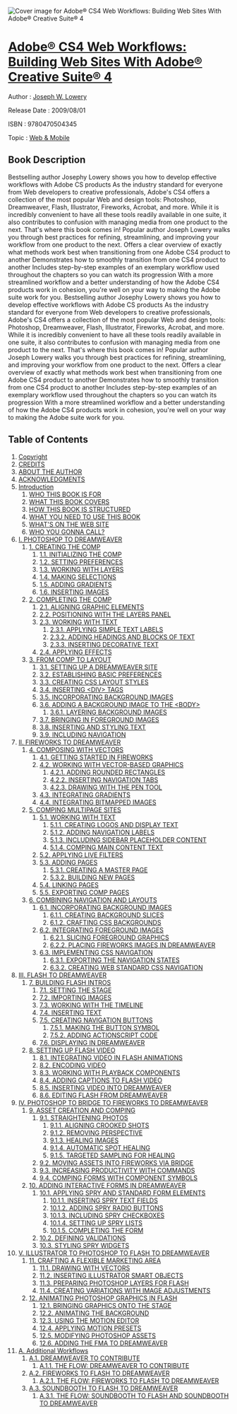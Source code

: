 ![Cover image for Adobe® CS4 Web Workflows: Building Web Sites With Adobe® Creative Suite® 4](https://imgdetail.ebookreading.net/cover/cover/web_mobile/EB9780470504345.jpg)

[Adobe® CS4 Web Workflows: Building Web Sites With Adobe® Creative Suite® 4](https://ebookreading.net/view/book/Adobe%C2%AE+CS4+Web+Workflows%3A+Building+Web+Sites+With+Adobe%C2%AE+Creative+Suite%C2%AE+4-EB9780470504345_1.html "Adobe® CS4 Web Workflows: Building Web Sites With Adobe® Creative Suite® 4")
====================================================================================================================

Author : [Joseph W. Lowery](https://ebookreading.net/search/author/Joseph+W.+Lowery)

Release Date : 2009/08/01

ISBN : 9780470504345

Topic : [Web & Mobile](https://ebookreading.net/search/category/web-mobile)

Book Description
-----------------

Bestselling author Josephy Lowery shows you how to develop effective workflows with Adobe CS products
As the industry standard for everyone from Web developers to creative professionals, Adobe's CS4 offers a collection of the most popular Web and design tools: Photoshop, Dreamweaver, Flash, Illustrator, Fireworks, Acrobat, and more. While it is incredibly convenient to have all these tools readily available in one suite, it also contributes to confusion with managing media from one product to the next.
That's where this book comes in! Popular author Joseph Lowery walks you through best practices for refining, streamlining, and improving your workflow from one product to the next.
Offers a clear overview of exactly what methods work best when transitioning from one Adobe CS4 product to another
Demonstrates how to smoothly transition from one CS4 product to another
Includes step-by-step examples of an exemplary workflow used throughout the chapters so you can watch its progression
With a more streamlined workflow and a better understanding of how the Adobe CS4 products work in cohesion, you're well on your way to making the Adobe suite work for you.
              Bestselling author Josephy Lowery shows you how to develop effective workflows with Adobe CS products
As the industry standard for everyone from Web developers to creative professionals, Adobe's CS4 offers a collection of the most popular Web and design tools: Photoshop, Dreamweaver, Flash, Illustrator, Fireworks, Acrobat, and more. While it is incredibly convenient to have all these tools readily available in one suite, it also contributes to confusion with managing media from one product to the next.
That's where this book comes in! Popular author Joseph Lowery walks you through best practices for refining, streamlining, and improving your workflow from one product to the next.
Offers a clear overview of exactly what methods work best when transitioning from one Adobe CS4 product to another
Demonstrates how to smoothly transition from one CS4 product to another
Includes step-by-step examples of an exemplary workflow used throughout the chapters so you can watch its progression
With a more streamlined workflow and a better understanding of how the Adobe CS4 products work in cohesion, you're well on your way to making the Adobe suite work for you.
              
Table of Contents
-----------------

1. [Copyright](https://ebookreading.net/view/book/Adobe%C2%AE+CS4+Web+Workflows%3A+Building+Web+Sites+With+Adobe%C2%AE+Creative+Suite%C2%AE+4-EB9780470504345_1.html)
1. [CREDITS](https://ebookreading.net/view/book/Adobe%C2%AE+CS4+Web+Workflows%3A+Building+Web+Sites+With+Adobe%C2%AE+Creative+Suite%C2%AE+4-EB9780470504345_2.html)
1. [ABOUT THE AUTHOR](https://ebookreading.net/view/book/Adobe%C2%AE+CS4+Web+Workflows%3A+Building+Web+Sites+With+Adobe%C2%AE+Creative+Suite%C2%AE+4-EB9780470504345_3.html)
1. [ACKNOWLEDGMENTS](https://ebookreading.net/view/book/Adobe%C2%AE+CS4+Web+Workflows%3A+Building+Web+Sites+With+Adobe%C2%AE+Creative+Suite%C2%AE+4-EB9780470504345_4.html)
1. [Introduction](https://ebookreading.net/view/book/Adobe%C2%AE+CS4+Web+Workflows%3A+Building+Web+Sites+With+Adobe%C2%AE+Creative+Suite%C2%AE+4-EB9780470504345_5.html)
    1. [WHO THIS BOOK IS FOR](https://ebookreading.net/view/book/Adobe%C2%AE+CS4+Web+Workflows%3A+Building+Web+Sites+With+Adobe%C2%AE+Creative+Suite%C2%AE+4-EB9780470504345_5.html#who_this_book_is_fo)
    1. [WHAT THIS BOOK COVERS](https://ebookreading.net/view/book/Adobe%C2%AE+CS4+Web+Workflows%3A+Building+Web+Sites+With+Adobe%C2%AE+Creative+Suite%C2%AE+4-EB9780470504345_5.html#what_this_book_cove)
    1. [HOW THIS BOOK IS STRUCTURED](https://ebookreading.net/view/book/Adobe%C2%AE+CS4+Web+Workflows%3A+Building+Web+Sites+With+Adobe%C2%AE+Creative+Suite%C2%AE+4-EB9780470504345_5.html#how_this_book_is_st)
    1. [WHAT YOU NEED TO USE THIS BOOK](https://ebookreading.net/view/book/Adobe%C2%AE+CS4+Web+Workflows%3A+Building+Web+Sites+With+Adobe%C2%AE+Creative+Suite%C2%AE+4-EB9780470504345_5.html#what_you_need_to_us)
    1. [WHAT&#39;S ON THE WEB SITE](https://ebookreading.net/view/book/Adobe%C2%AE+CS4+Web+Workflows%3A+Building+Web+Sites+With+Adobe%C2%AE+Creative+Suite%C2%AE+4-EB9780470504345_5.html#what_apostrophy_s_o)
    1. [WHO YOU GONNA CALL?](https://ebookreading.net/view/book/Adobe%C2%AE+CS4+Web+Workflows%3A+Building+Web+Sites+With+Adobe%C2%AE+Creative+Suite%C2%AE+4-EB9780470504345_5.html#who_you_gonna_call_)
1. [I. PHOTOSHOP TO DREAMWEAVER](https://ebookreading.net/view/book/Adobe%C2%AE+CS4+Web+Workflows%3A+Building+Web+Sites+With+Adobe%C2%AE+Creative+Suite%C2%AE+4-EB9780470504345_6.html)
    1. [1. CREATING THE COMP](https://ebookreading.net/view/book/Adobe%C2%AE+CS4+Web+Workflows%3A+Building+Web+Sites+With+Adobe%C2%AE+Creative+Suite%C2%AE+4-EB9780470504345_7.html)
        1. [1.1. INITIALIZING THE COMP](https://ebookreading.net/view/book/Adobe%C2%AE+CS4+Web+Workflows%3A+Building+Web+Sites+With+Adobe%C2%AE+Creative+Suite%C2%AE+4-EB9780470504345_7.html#initializing_the_co)
        1. [1.2. SETTING PREFERENCES](https://ebookreading.net/view/book/Adobe%C2%AE+CS4+Web+Workflows%3A+Building+Web+Sites+With+Adobe%C2%AE+Creative+Suite%C2%AE+4-EB9780470504345_7.html#setting_preferences)
        1. [1.3. WORKING WITH LAYERS](https://ebookreading.net/view/book/Adobe%C2%AE+CS4+Web+Workflows%3A+Building+Web+Sites+With+Adobe%C2%AE+Creative+Suite%C2%AE+4-EB9780470504345_7.html#working_with_layers)
        1. [1.4. MAKING SELECTIONS](https://ebookreading.net/view/book/Adobe%C2%AE+CS4+Web+Workflows%3A+Building+Web+Sites+With+Adobe%C2%AE+Creative+Suite%C2%AE+4-EB9780470504345_7.html#making_selections)
        1. [1.5. ADDING GRADIENTS](https://ebookreading.net/view/book/Adobe%C2%AE+CS4+Web+Workflows%3A+Building+Web+Sites+With+Adobe%C2%AE+Creative+Suite%C2%AE+4-EB9780470504345_7.html#adding_gradients)
        1. [1.6. INSERTING IMAGES](https://ebookreading.net/view/book/Adobe%C2%AE+CS4+Web+Workflows%3A+Building+Web+Sites+With+Adobe%C2%AE+Creative+Suite%C2%AE+4-EB9780470504345_7.html#inserting_images)
    1. [2. COMPLETING THE COMP](https://ebookreading.net/view/book/Adobe%C2%AE+CS4+Web+Workflows%3A+Building+Web+Sites+With+Adobe%C2%AE+Creative+Suite%C2%AE+4-EB9780470504345_8.html)
        1. [2.1. ALIGNING GRAPHIC ELEMENTS](https://ebookreading.net/view/book/Adobe%C2%AE+CS4+Web+Workflows%3A+Building+Web+Sites+With+Adobe%C2%AE+Creative+Suite%C2%AE+4-EB9780470504345_8.html#aligning_graphic_el)
        1. [2.2. POSITIONING WITH THE LAYERS PANEL](https://ebookreading.net/view/book/Adobe%C2%AE+CS4+Web+Workflows%3A+Building+Web+Sites+With+Adobe%C2%AE+Creative+Suite%C2%AE+4-EB9780470504345_8.html#positioning_with_th)
        1. [2.3. WORKING WITH TEXT](https://ebookreading.net/view/book/Adobe%C2%AE+CS4+Web+Workflows%3A+Building+Web+Sites+With+Adobe%C2%AE+Creative+Suite%C2%AE+4-EB9780470504345_8.html#working_with_text)
            1. [2.3.1. APPLYING SIMPLE TEXT LABELS](https://ebookreading.net/view/book/Adobe%C2%AE+CS4+Web+Workflows%3A+Building+Web+Sites+With+Adobe%C2%AE+Creative+Suite%C2%AE+4-EB9780470504345_8.html#applying_simple_tex)
            1. [2.3.2. ADDING HEADINGS AND BLOCKS OF TEXT](https://ebookreading.net/view/book/Adobe%C2%AE+CS4+Web+Workflows%3A+Building+Web+Sites+With+Adobe%C2%AE+Creative+Suite%C2%AE+4-EB9780470504345_8.html#adding_headings_and)
            1. [2.3.3. INSERTING DECORATIVE TEXT](https://ebookreading.net/view/book/Adobe%C2%AE+CS4+Web+Workflows%3A+Building+Web+Sites+With+Adobe%C2%AE+Creative+Suite%C2%AE+4-EB9780470504345_8.html#inserting_decorativ)
        1. [2.4. APPLYING EFFECTS](https://ebookreading.net/view/book/Adobe%C2%AE+CS4+Web+Workflows%3A+Building+Web+Sites+With+Adobe%C2%AE+Creative+Suite%C2%AE+4-EB9780470504345_8.html#applying_effects)
    1. [3. FROM COMP TO LAYOUT](https://ebookreading.net/view/book/Adobe%C2%AE+CS4+Web+Workflows%3A+Building+Web+Sites+With+Adobe%C2%AE+Creative+Suite%C2%AE+4-EB9780470504345_9.html)
        1. [3.1. SETTING UP A DREAMWEAVER SITE](https://ebookreading.net/view/book/Adobe%C2%AE+CS4+Web+Workflows%3A+Building+Web+Sites+With+Adobe%C2%AE+Creative+Suite%C2%AE+4-EB9780470504345_9.html#setting_up_a_dreamw)
        1. [3.2. ESTABLISHING BASIC PREFERENCES](https://ebookreading.net/view/book/Adobe%C2%AE+CS4+Web+Workflows%3A+Building+Web+Sites+With+Adobe%C2%AE+Creative+Suite%C2%AE+4-EB9780470504345_9.html#establishing_basic_)
        1. [3.3. CREATING CSS LAYOUT STYLES](https://ebookreading.net/view/book/Adobe%C2%AE+CS4+Web+Workflows%3A+Building+Web+Sites+With+Adobe%C2%AE+Creative+Suite%C2%AE+4-EB9780470504345_9.html#creating_css_layout)
        1. [3.4. INSERTING &lt;DIV&gt; TAGS](https://ebookreading.net/view/book/Adobe%C2%AE+CS4+Web+Workflows%3A+Building+Web+Sites+With+Adobe%C2%AE+Creative+Suite%C2%AE+4-EB9780470504345_9.html#inserting_ldivg_tag)
        1. [3.5. INCORPORATING BACKGROUND IMAGES](https://ebookreading.net/view/book/Adobe%C2%AE+CS4+Web+Workflows%3A+Building+Web+Sites+With+Adobe%C2%AE+Creative+Suite%C2%AE+4-EB9780470504345_9.html#incorporating_backg)
        1. [3.6. ADDING A BACKGROUND IMAGE TO THE &lt;BODY&gt;](https://ebookreading.net/view/book/Adobe%C2%AE+CS4+Web+Workflows%3A+Building+Web+Sites+With+Adobe%C2%AE+Creative+Suite%C2%AE+4-EB9780470504345_9.html#adding_a_background)
            1. [3.6.1. LAYERING BACKGROUND IMAGES](https://ebookreading.net/view/book/Adobe%C2%AE+CS4+Web+Workflows%3A+Building+Web+Sites+With+Adobe%C2%AE+Creative+Suite%C2%AE+4-EB9780470504345_9.html#layering_background)
        1. [3.7. BRINGING IN FOREGROUND IMAGES](https://ebookreading.net/view/book/Adobe%C2%AE+CS4+Web+Workflows%3A+Building+Web+Sites+With+Adobe%C2%AE+Creative+Suite%C2%AE+4-EB9780470504345_9.html#bringing_in_foregro)
        1. [3.8. INSERTING AND STYLING TEXT](https://ebookreading.net/view/book/Adobe%C2%AE+CS4+Web+Workflows%3A+Building+Web+Sites+With+Adobe%C2%AE+Creative+Suite%C2%AE+4-EB9780470504345_9.html#inserting_and_styli)
        1. [3.9. INCLUDING NAVIGATION](https://ebookreading.net/view/book/Adobe%C2%AE+CS4+Web+Workflows%3A+Building+Web+Sites+With+Adobe%C2%AE+Creative+Suite%C2%AE+4-EB9780470504345_9.html#including_navigatio)
1. [II. FIREWORKS TO DREAMWEAVER](https://ebookreading.net/view/book/Adobe%C2%AE+CS4+Web+Workflows%3A+Building+Web+Sites+With+Adobe%C2%AE+Creative+Suite%C2%AE+4-EB9780470504345_10.html)
    1. [4. COMPOSING WITH VECTORS](https://ebookreading.net/view/book/Adobe%C2%AE+CS4+Web+Workflows%3A+Building+Web+Sites+With+Adobe%C2%AE+Creative+Suite%C2%AE+4-EB9780470504345_11.html)
        1. [4.1. GETTING STARTED IN FIREWORKS](https://ebookreading.net/view/book/Adobe%C2%AE+CS4+Web+Workflows%3A+Building+Web+Sites+With+Adobe%C2%AE+Creative+Suite%C2%AE+4-EB9780470504345_11.html#getting_started_in_)
        1. [4.2. WORKING WITH VECTOR-BASED GRAPHICS](https://ebookreading.net/view/book/Adobe%C2%AE+CS4+Web+Workflows%3A+Building+Web+Sites+With+Adobe%C2%AE+Creative+Suite%C2%AE+4-EB9780470504345_11.html#working_with_vector)
            1. [4.2.1. ADDING ROUNDED RECTANGLES](https://ebookreading.net/view/book/Adobe%C2%AE+CS4+Web+Workflows%3A+Building+Web+Sites+With+Adobe%C2%AE+Creative+Suite%C2%AE+4-EB9780470504345_11.html#adding_rounded_rect)
            1. [4.2.2. INSERTING NAVIGATION TABS](https://ebookreading.net/view/book/Adobe%C2%AE+CS4+Web+Workflows%3A+Building+Web+Sites+With+Adobe%C2%AE+Creative+Suite%C2%AE+4-EB9780470504345_11.html#inserting_navigatio)
            1. [4.2.3. DRAWING WITH THE PEN TOOL](https://ebookreading.net/view/book/Adobe%C2%AE+CS4+Web+Workflows%3A+Building+Web+Sites+With+Adobe%C2%AE+Creative+Suite%C2%AE+4-EB9780470504345_11.html#drawing_with_the_pe)
        1. [4.3. INTEGRATING GRADIENTS](https://ebookreading.net/view/book/Adobe%C2%AE+CS4+Web+Workflows%3A+Building+Web+Sites+With+Adobe%C2%AE+Creative+Suite%C2%AE+4-EB9780470504345_11.html#integrating_gradien)
        1. [4.4. INTEGRATING BITMAPPED IMAGES](https://ebookreading.net/view/book/Adobe%C2%AE+CS4+Web+Workflows%3A+Building+Web+Sites+With+Adobe%C2%AE+Creative+Suite%C2%AE+4-EB9780470504345_11.html#integrating_bitmapp)
    1. [5. COMPING MULTIPAGE SITES](https://ebookreading.net/view/book/Adobe%C2%AE+CS4+Web+Workflows%3A+Building+Web+Sites+With+Adobe%C2%AE+Creative+Suite%C2%AE+4-EB9780470504345_12.html)
        1. [5.1. WORKING WITH TEXT](https://ebookreading.net/view/book/Adobe%C2%AE+CS4+Web+Workflows%3A+Building+Web+Sites+With+Adobe%C2%AE+Creative+Suite%C2%AE+4-EB9780470504345_12.html#working_with_text-0)
            1. [5.1.1. CREATING LOGOS AND DISPLAY TEXT](https://ebookreading.net/view/book/Adobe%C2%AE+CS4+Web+Workflows%3A+Building+Web+Sites+With+Adobe%C2%AE+Creative+Suite%C2%AE+4-EB9780470504345_12.html#creating_logos_and_)
            1. [5.1.2. ADDING NAVIGATION LABELS](https://ebookreading.net/view/book/Adobe%C2%AE+CS4+Web+Workflows%3A+Building+Web+Sites+With+Adobe%C2%AE+Creative+Suite%C2%AE+4-EB9780470504345_12.html#adding_navigation_l)
            1. [5.1.3. INCLUDING SIDEBAR PLACEHOLDER CONTENT](https://ebookreading.net/view/book/Adobe%C2%AE+CS4+Web+Workflows%3A+Building+Web+Sites+With+Adobe%C2%AE+Creative+Suite%C2%AE+4-EB9780470504345_12.html#including_sidebar_p)
            1. [5.1.4. COMPING MAIN CONTENT TEXT](https://ebookreading.net/view/book/Adobe%C2%AE+CS4+Web+Workflows%3A+Building+Web+Sites+With+Adobe%C2%AE+Creative+Suite%C2%AE+4-EB9780470504345_12.html#comping_main_conten)
        1. [5.2. APPLYING LIVE FILTERS](https://ebookreading.net/view/book/Adobe%C2%AE+CS4+Web+Workflows%3A+Building+Web+Sites+With+Adobe%C2%AE+Creative+Suite%C2%AE+4-EB9780470504345_12.html#applying_live_filte)
        1. [5.3. ADDING PAGES](https://ebookreading.net/view/book/Adobe%C2%AE+CS4+Web+Workflows%3A+Building+Web+Sites+With+Adobe%C2%AE+Creative+Suite%C2%AE+4-EB9780470504345_12.html#adding_pages)
            1. [5.3.1. CREATING A MASTER PAGE](https://ebookreading.net/view/book/Adobe%C2%AE+CS4+Web+Workflows%3A+Building+Web+Sites+With+Adobe%C2%AE+Creative+Suite%C2%AE+4-EB9780470504345_12.html#creating_a_master_p)
            1. [5.3.2. BUILDING NEW PAGES](https://ebookreading.net/view/book/Adobe%C2%AE+CS4+Web+Workflows%3A+Building+Web+Sites+With+Adobe%C2%AE+Creative+Suite%C2%AE+4-EB9780470504345_12.html#building_new_pages)
        1. [5.4. LINKING PAGES](https://ebookreading.net/view/book/Adobe%C2%AE+CS4+Web+Workflows%3A+Building+Web+Sites+With+Adobe%C2%AE+Creative+Suite%C2%AE+4-EB9780470504345_12.html#linking_pages)
        1. [5.5. EXPORTING COMP PAGES](https://ebookreading.net/view/book/Adobe%C2%AE+CS4+Web+Workflows%3A+Building+Web+Sites+With+Adobe%C2%AE+Creative+Suite%C2%AE+4-EB9780470504345_12.html#exporting_comp_page)
    1. [6. COMBINING NAVIGATION AND LAYOUTS](https://ebookreading.net/view/book/Adobe%C2%AE+CS4+Web+Workflows%3A+Building+Web+Sites+With+Adobe%C2%AE+Creative+Suite%C2%AE+4-EB9780470504345_13.html)
        1. [6.1. INCORPORATING BACKGROUND IMAGES](https://ebookreading.net/view/book/Adobe%C2%AE+CS4+Web+Workflows%3A+Building+Web+Sites+With+Adobe%C2%AE+Creative+Suite%C2%AE+4-EB9780470504345_13.html#incorporating_backg)
            1. [6.1.1. CREATING BACKGROUND SLICES](https://ebookreading.net/view/book/Adobe%C2%AE+CS4+Web+Workflows%3A+Building+Web+Sites+With+Adobe%C2%AE+Creative+Suite%C2%AE+4-EB9780470504345_13.html#creating_background)
            1. [6.1.2. CRAFTING CSS BACKGROUNDS](https://ebookreading.net/view/book/Adobe%C2%AE+CS4+Web+Workflows%3A+Building+Web+Sites+With+Adobe%C2%AE+Creative+Suite%C2%AE+4-EB9780470504345_13.html#crafting_css_backgr)
        1. [6.2. INTEGRATING FOREGROUND IMAGES](https://ebookreading.net/view/book/Adobe%C2%AE+CS4+Web+Workflows%3A+Building+Web+Sites+With+Adobe%C2%AE+Creative+Suite%C2%AE+4-EB9780470504345_13.html#integrating_foregro)
            1. [6.2.1. SLICING FOREGROUND GRAPHICS](https://ebookreading.net/view/book/Adobe%C2%AE+CS4+Web+Workflows%3A+Building+Web+Sites+With+Adobe%C2%AE+Creative+Suite%C2%AE+4-EB9780470504345_13.html#slicing_foreground_)
            1. [6.2.2. PLACING FIREWORKS IMAGES IN DREAMWEAVER](https://ebookreading.net/view/book/Adobe%C2%AE+CS4+Web+Workflows%3A+Building+Web+Sites+With+Adobe%C2%AE+Creative+Suite%C2%AE+4-EB9780470504345_13.html#placing_fireworks_i)
        1. [6.3. IMPLEMENTING CSS NAVIGATION](https://ebookreading.net/view/book/Adobe%C2%AE+CS4+Web+Workflows%3A+Building+Web+Sites+With+Adobe%C2%AE+Creative+Suite%C2%AE+4-EB9780470504345_13.html#implementing_css_na)
            1. [6.3.1. EXPORTING THE NAVIGATION STATES](https://ebookreading.net/view/book/Adobe%C2%AE+CS4+Web+Workflows%3A+Building+Web+Sites+With+Adobe%C2%AE+Creative+Suite%C2%AE+4-EB9780470504345_13.html#exporting_the_navig)
            1. [6.3.2. CREATING WEB STANDARD CSS NAVIGATION](https://ebookreading.net/view/book/Adobe%C2%AE+CS4+Web+Workflows%3A+Building+Web+Sites+With+Adobe%C2%AE+Creative+Suite%C2%AE+4-EB9780470504345_13.html#creating_web_standa)
1. [III. FLASH TO DREAMWEAVER](https://ebookreading.net/view/book/Adobe%C2%AE+CS4+Web+Workflows%3A+Building+Web+Sites+With+Adobe%C2%AE+Creative+Suite%C2%AE+4-EB9780470504345_14.html)
    1. [7. BUILDING FLASH INTROS](https://ebookreading.net/view/book/Adobe%C2%AE+CS4+Web+Workflows%3A+Building+Web+Sites+With+Adobe%C2%AE+Creative+Suite%C2%AE+4-EB9780470504345_15.html)
        1. [7.1. SETTING THE STAGE](https://ebookreading.net/view/book/Adobe%C2%AE+CS4+Web+Workflows%3A+Building+Web+Sites+With+Adobe%C2%AE+Creative+Suite%C2%AE+4-EB9780470504345_15.html#setting_the_stage)
        1. [7.2. IMPORTING IMAGES](https://ebookreading.net/view/book/Adobe%C2%AE+CS4+Web+Workflows%3A+Building+Web+Sites+With+Adobe%C2%AE+Creative+Suite%C2%AE+4-EB9780470504345_15.html#importing_images)
        1. [7.3. WORKING WITH THE TIMELINE](https://ebookreading.net/view/book/Adobe%C2%AE+CS4+Web+Workflows%3A+Building+Web+Sites+With+Adobe%C2%AE+Creative+Suite%C2%AE+4-EB9780470504345_15.html#working_with_the_ti)
        1. [7.4. INSERTING TEXT](https://ebookreading.net/view/book/Adobe%C2%AE+CS4+Web+Workflows%3A+Building+Web+Sites+With+Adobe%C2%AE+Creative+Suite%C2%AE+4-EB9780470504345_15.html#inserting_text)
        1. [7.5. CREATING NAVIGATION BUTTONS](https://ebookreading.net/view/book/Adobe%C2%AE+CS4+Web+Workflows%3A+Building+Web+Sites+With+Adobe%C2%AE+Creative+Suite%C2%AE+4-EB9780470504345_15.html#creating_navigation)
            1. [7.5.1. MAKING THE BUTTON SYMBOL](https://ebookreading.net/view/book/Adobe%C2%AE+CS4+Web+Workflows%3A+Building+Web+Sites+With+Adobe%C2%AE+Creative+Suite%C2%AE+4-EB9780470504345_15.html#making_the_button_s)
            1. [7.5.2. ADDING ACTIONSCRIPT CODE](https://ebookreading.net/view/book/Adobe%C2%AE+CS4+Web+Workflows%3A+Building+Web+Sites+With+Adobe%C2%AE+Creative+Suite%C2%AE+4-EB9780470504345_15.html#adding_actionscript)
        1. [7.6. DISPLAYING IN DREAMWEAVER](https://ebookreading.net/view/book/Adobe%C2%AE+CS4+Web+Workflows%3A+Building+Web+Sites+With+Adobe%C2%AE+Creative+Suite%C2%AE+4-EB9780470504345_15.html#displaying_in_dream)
    1. [8. SETTING UP FLASH VIDEO](https://ebookreading.net/view/book/Adobe%C2%AE+CS4+Web+Workflows%3A+Building+Web+Sites+With+Adobe%C2%AE+Creative+Suite%C2%AE+4-EB9780470504345_16.html)
        1. [8.1. INTEGRATING VIDEO IN FLASH ANIMATIONS](https://ebookreading.net/view/book/Adobe%C2%AE+CS4+Web+Workflows%3A+Building+Web+Sites+With+Adobe%C2%AE+Creative+Suite%C2%AE+4-EB9780470504345_16.html#integrating_video_i)
        1. [8.2. ENCODING VIDEO](https://ebookreading.net/view/book/Adobe%C2%AE+CS4+Web+Workflows%3A+Building+Web+Sites+With+Adobe%C2%AE+Creative+Suite%C2%AE+4-EB9780470504345_16.html#encoding_video)
        1. [8.3. WORKING WITH PLAYBACK COMPONENTS](https://ebookreading.net/view/book/Adobe%C2%AE+CS4+Web+Workflows%3A+Building+Web+Sites+With+Adobe%C2%AE+Creative+Suite%C2%AE+4-EB9780470504345_16.html#working_with_playba)
        1. [8.4. ADDING CAPTIONS TO FLASH VIDEO](https://ebookreading.net/view/book/Adobe%C2%AE+CS4+Web+Workflows%3A+Building+Web+Sites+With+Adobe%C2%AE+Creative+Suite%C2%AE+4-EB9780470504345_16.html#adding_captions_to_)
        1. [8.5. INSERTING VIDEO INTO DREAMWEAVER](https://ebookreading.net/view/book/Adobe%C2%AE+CS4+Web+Workflows%3A+Building+Web+Sites+With+Adobe%C2%AE+Creative+Suite%C2%AE+4-EB9780470504345_16.html#inserting_video_int)
        1. [8.6. EDITING FLASH FROM DREAMWEAVER](https://ebookreading.net/view/book/Adobe%C2%AE+CS4+Web+Workflows%3A+Building+Web+Sites+With+Adobe%C2%AE+Creative+Suite%C2%AE+4-EB9780470504345_16.html#editing_flash_from_)
1. [IV. PHOTOSHOP TO BRIDGE TO FIREWORKS TO DREAMWEAVER](https://ebookreading.net/view/book/Adobe%C2%AE+CS4+Web+Workflows%3A+Building+Web+Sites+With+Adobe%C2%AE+Creative+Suite%C2%AE+4-EB9780470504345_17.html)
    1. [9. ASSET CREATION AND COMPING](https://ebookreading.net/view/book/Adobe%C2%AE+CS4+Web+Workflows%3A+Building+Web+Sites+With+Adobe%C2%AE+Creative+Suite%C2%AE+4-EB9780470504345_18.html)
        1. [9.1. STRAIGHTENING PHOTOS](https://ebookreading.net/view/book/Adobe%C2%AE+CS4+Web+Workflows%3A+Building+Web+Sites+With+Adobe%C2%AE+Creative+Suite%C2%AE+4-EB9780470504345_18.html#straightening_photo)
            1. [9.1.1. ALIGNING CROOKED SHOTS](https://ebookreading.net/view/book/Adobe%C2%AE+CS4+Web+Workflows%3A+Building+Web+Sites+With+Adobe%C2%AE+Creative+Suite%C2%AE+4-EB9780470504345_18.html#aligning_crooked_sh)
            1. [9.1.2. REMOVING PERSPECTIVE](https://ebookreading.net/view/book/Adobe%C2%AE+CS4+Web+Workflows%3A+Building+Web+Sites+With+Adobe%C2%AE+Creative+Suite%C2%AE+4-EB9780470504345_18.html#removing_perspectiv)
            1. [9.1.3. HEALING IMAGES](https://ebookreading.net/view/book/Adobe%C2%AE+CS4+Web+Workflows%3A+Building+Web+Sites+With+Adobe%C2%AE+Creative+Suite%C2%AE+4-EB9780470504345_18.html#healing_images)
            1. [9.1.4. AUTOMATIC SPOT HEALING](https://ebookreading.net/view/book/Adobe%C2%AE+CS4+Web+Workflows%3A+Building+Web+Sites+With+Adobe%C2%AE+Creative+Suite%C2%AE+4-EB9780470504345_18.html#automatic_spot_heal)
            1. [9.1.5. TARGETED SAMPLING FOR HEALING](https://ebookreading.net/view/book/Adobe%C2%AE+CS4+Web+Workflows%3A+Building+Web+Sites+With+Adobe%C2%AE+Creative+Suite%C2%AE+4-EB9780470504345_18.html#targeted_sampling_f)
        1. [9.2. MOVING ASSETS INTO FIREWORKS VIA BRIDGE](https://ebookreading.net/view/book/Adobe%C2%AE+CS4+Web+Workflows%3A+Building+Web+Sites+With+Adobe%C2%AE+Creative+Suite%C2%AE+4-EB9780470504345_18.html#moving_assets_into_)
        1. [9.3. INCREASING PRODUCTIVITY WITH COMMANDS](https://ebookreading.net/view/book/Adobe%C2%AE+CS4+Web+Workflows%3A+Building+Web+Sites+With+Adobe%C2%AE+Creative+Suite%C2%AE+4-EB9780470504345_18.html#increasing_producti)
        1. [9.4. COMPING FORMS WITH COMPONENT SYMBOLS](https://ebookreading.net/view/book/Adobe%C2%AE+CS4+Web+Workflows%3A+Building+Web+Sites+With+Adobe%C2%AE+Creative+Suite%C2%AE+4-EB9780470504345_18.html#comping_forms_with_)
    1. [10. ADDING INTERACTIVE FORMS IN DREAMWEAVER](https://ebookreading.net/view/book/Adobe%C2%AE+CS4+Web+Workflows%3A+Building+Web+Sites+With+Adobe%C2%AE+Creative+Suite%C2%AE+4-EB9780470504345_19.html)
        1. [10.1. APPLYING SPRY AND STANDARD FORM ELEMENTS](https://ebookreading.net/view/book/Adobe%C2%AE+CS4+Web+Workflows%3A+Building+Web+Sites+With+Adobe%C2%AE+Creative+Suite%C2%AE+4-EB9780470504345_19.html#applying_spry_and_s)
            1. [10.1.1. INSERTING SPRY TEXT FIELDS](https://ebookreading.net/view/book/Adobe%C2%AE+CS4+Web+Workflows%3A+Building+Web+Sites+With+Adobe%C2%AE+Creative+Suite%C2%AE+4-EB9780470504345_19.html#inserting_spry_text)
            1. [10.1.2. ADDING SPRY RADIO BUTTONS](https://ebookreading.net/view/book/Adobe%C2%AE+CS4+Web+Workflows%3A+Building+Web+Sites+With+Adobe%C2%AE+Creative+Suite%C2%AE+4-EB9780470504345_19.html#adding_spry_radio_b)
            1. [10.1.3. INCLUDING SPRY CHECKBOXES](https://ebookreading.net/view/book/Adobe%C2%AE+CS4+Web+Workflows%3A+Building+Web+Sites+With+Adobe%C2%AE+Creative+Suite%C2%AE+4-EB9780470504345_19.html#including_spry_chec)
            1. [10.1.4. SETTING UP SPRY LISTS](https://ebookreading.net/view/book/Adobe%C2%AE+CS4+Web+Workflows%3A+Building+Web+Sites+With+Adobe%C2%AE+Creative+Suite%C2%AE+4-EB9780470504345_19.html#setting_up_spry_lis)
            1. [10.1.5. COMPLETING THE FORM](https://ebookreading.net/view/book/Adobe%C2%AE+CS4+Web+Workflows%3A+Building+Web+Sites+With+Adobe%C2%AE+Creative+Suite%C2%AE+4-EB9780470504345_19.html#completing_the_form)
        1. [10.2. DEFINING VALIDATIONS](https://ebookreading.net/view/book/Adobe%C2%AE+CS4+Web+Workflows%3A+Building+Web+Sites+With+Adobe%C2%AE+Creative+Suite%C2%AE+4-EB9780470504345_19.html#defining_validation)
        1. [10.3. STYLING SPRY WIDGETS](https://ebookreading.net/view/book/Adobe%C2%AE+CS4+Web+Workflows%3A+Building+Web+Sites+With+Adobe%C2%AE+Creative+Suite%C2%AE+4-EB9780470504345_19.html#styling_spry_widget)
1. [V. ILLUSTRATOR TO PHOTOSHOP TO FLASH TO DREAMWEAVER](https://ebookreading.net/view/book/Adobe%C2%AE+CS4+Web+Workflows%3A+Building+Web+Sites+With+Adobe%C2%AE+Creative+Suite%C2%AE+4-EB9780470504345_20.html)
    1. [11. CRAFTING A FLEXIBLE MARKETING AREA](https://ebookreading.net/view/book/Adobe%C2%AE+CS4+Web+Workflows%3A+Building+Web+Sites+With+Adobe%C2%AE+Creative+Suite%C2%AE+4-EB9780470504345_21.html)
        1. [11.1. DRAWING WITH VECTORS](https://ebookreading.net/view/book/Adobe%C2%AE+CS4+Web+Workflows%3A+Building+Web+Sites+With+Adobe%C2%AE+Creative+Suite%C2%AE+4-EB9780470504345_21.html#drawing_with_vector)
        1. [11.2. INSERTING ILLUSTRATOR SMART OBJECTS](https://ebookreading.net/view/book/Adobe%C2%AE+CS4+Web+Workflows%3A+Building+Web+Sites+With+Adobe%C2%AE+Creative+Suite%C2%AE+4-EB9780470504345_21.html#inserting_illustrat)
        1. [11.3. PREPARING PHOTOSHOP LAYERS FOR FLASH](https://ebookreading.net/view/book/Adobe%C2%AE+CS4+Web+Workflows%3A+Building+Web+Sites+With+Adobe%C2%AE+Creative+Suite%C2%AE+4-EB9780470504345_21.html#preparing_photoshop)
        1. [11.4. CREATING VARIATIONS WITH IMAGE ADJUSTMENTS](https://ebookreading.net/view/book/Adobe%C2%AE+CS4+Web+Workflows%3A+Building+Web+Sites+With+Adobe%C2%AE+Creative+Suite%C2%AE+4-EB9780470504345_21.html#creating_variations)
    1. [12. ANIMATING PHOTOSHOP GRAPHICS IN FLASH](https://ebookreading.net/view/book/Adobe%C2%AE+CS4+Web+Workflows%3A+Building+Web+Sites+With+Adobe%C2%AE+Creative+Suite%C2%AE+4-EB9780470504345_22.html)
        1. [12.1. BRINGING GRAPHICS ONTO THE STAGE](https://ebookreading.net/view/book/Adobe%C2%AE+CS4+Web+Workflows%3A+Building+Web+Sites+With+Adobe%C2%AE+Creative+Suite%C2%AE+4-EB9780470504345_22.html#bringing_graphics_o)
        1. [12.2. ANIMATING THE BACKGROUND](https://ebookreading.net/view/book/Adobe%C2%AE+CS4+Web+Workflows%3A+Building+Web+Sites+With+Adobe%C2%AE+Creative+Suite%C2%AE+4-EB9780470504345_22.html#animating_the_backg)
        1. [12.3. USING THE MOTION EDITOR](https://ebookreading.net/view/book/Adobe%C2%AE+CS4+Web+Workflows%3A+Building+Web+Sites+With+Adobe%C2%AE+Creative+Suite%C2%AE+4-EB9780470504345_22.html#using_the_motion_ed)
        1. [12.4. APPLYING MOTION PRESETS](https://ebookreading.net/view/book/Adobe%C2%AE+CS4+Web+Workflows%3A+Building+Web+Sites+With+Adobe%C2%AE+Creative+Suite%C2%AE+4-EB9780470504345_22.html#applying_motion_pre)
        1. [12.5. MODIFYING PHOTOSHOP ASSETS](https://ebookreading.net/view/book/Adobe%C2%AE+CS4+Web+Workflows%3A+Building+Web+Sites+With+Adobe%C2%AE+Creative+Suite%C2%AE+4-EB9780470504345_22.html#modifying_photoshop)
        1. [12.6. ADDING THE FMA TO DREAMWEAVER](https://ebookreading.net/view/book/Adobe%C2%AE+CS4+Web+Workflows%3A+Building+Web+Sites+With+Adobe%C2%AE+Creative+Suite%C2%AE+4-EB9780470504345_22.html#adding_the_fma_to_d)
1. [A. Additional Workflows](https://ebookreading.net/view/book/Adobe%C2%AE+CS4+Web+Workflows%3A+Building+Web+Sites+With+Adobe%C2%AE+Creative+Suite%C2%AE+4-EB9780470504345_23.html)
    1. [A.1. DREAMWEAVER TO CONTRIBUTE](https://ebookreading.net/view/book/Adobe%C2%AE+CS4+Web+Workflows%3A+Building+Web+Sites+With+Adobe%C2%AE+Creative+Suite%C2%AE+4-EB9780470504345_23.html#dreamweaver_to_cont)
        1. [A.1.1. THE FLOW: DREAMWEAVER TO CONTRIBUTE](https://ebookreading.net/view/book/Adobe%C2%AE+CS4+Web+Workflows%3A+Building+Web+Sites+With+Adobe%C2%AE+Creative+Suite%C2%AE+4-EB9780470504345_23.html#the_flow_colon_drea)
    1. [A.2. FIREWORKS TO FLASH TO DREAMWEAVER](https://ebookreading.net/view/book/Adobe%C2%AE+CS4+Web+Workflows%3A+Building+Web+Sites+With+Adobe%C2%AE+Creative+Suite%C2%AE+4-EB9780470504345_23.html#fireworks_to_flash_)
        1. [A.2.1. THE FLOW: FIREWORKS TO FLASH TO DREAMWEAVER](https://ebookreading.net/view/book/Adobe%C2%AE+CS4+Web+Workflows%3A+Building+Web+Sites+With+Adobe%C2%AE+Creative+Suite%C2%AE+4-EB9780470504345_23.html#the_flow_colon_fire)
    1. [A.3. SOUNDBOOTH TO FLASH TO DREAMWEAVER](https://ebookreading.net/view/book/Adobe%C2%AE+CS4+Web+Workflows%3A+Building+Web+Sites+With+Adobe%C2%AE+Creative+Suite%C2%AE+4-EB9780470504345_23.html#soundbooth_to_flash)
        1. [A.3.1. THE FLOW: SOUNDBOOTH TO FLASH AND SOUNDBOOTH TO DREAMWEAVER](https://ebookreading.net/view/book/Adobe%C2%AE+CS4+Web+Workflows%3A+Building+Web+Sites+With+Adobe%C2%AE+Creative+Suite%C2%AE+4-EB9780470504345_23.html#the_flow_colon_soun)
